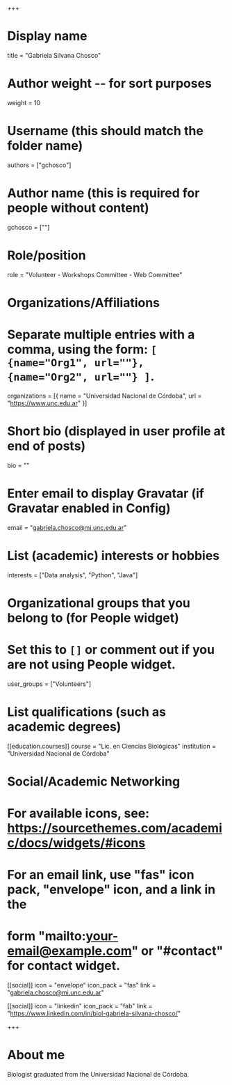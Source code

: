 +++
# Display name
title = "Gabriela Silvana Chosco"

# Author weight -- for sort purposes
weight = 10

# Username (this should match the folder name)
authors = ["gchosco"]

# Author name (this is required for people without content)
gchosco = [""]

# Role/position
role = "Volunteer - Workshops Committee - Web Committee"

# Organizations/Affiliations
#   Separate multiple entries with a comma, using the form: `[ {name="Org1", url=""}, {name="Org2", url=""} ]`.
organizations = [{ name = "Universidad Nacional de Córdoba", url = "https://www.unc.edu.ar" }]

# Short bio (displayed in user profile at end of posts)
bio = ""

# Enter email to display Gravatar (if Gravatar enabled in Config)
email = "gabriela.chosco@mi.unc.edu.ar"

# List (academic) interests or hobbies
interests = ["Data analysis", "Python", "Java"]

# Organizational groups that you belong to (for People widget)
#   Set this to `[]` or comment out if you are not using People widget.
user_groups = ["Volunteers"]

# List qualifications (such as academic degrees)
[[education.courses]]
course = "Lic. en Ciencias Biológicas"
institution = "Universidad Nacional de Córdoba"



# Social/Academic Networking
# For available icons, see: https://sourcethemes.com/academic/docs/widgets/#icons
#   For an email link, use "fas" icon pack, "envelope" icon, and a link in the
#   form "mailto:your-email@example.com" or "#contact" for contact widget.

[[social]]
  icon = "envelope"
  icon_pack = "fas"
  link = "gabriela.chosco@mi.unc.edu.ar"


[[social]]
  icon = "linkedin"
  icon_pack = "fab"
  link = "https://www.linkedin.com/in/biol-gabriela-silvana-chosco/"

+++

# About me 
Biologist graduated from the Universidad Nacional de Córdoba.